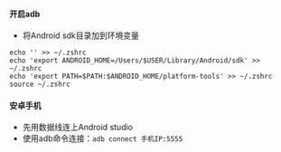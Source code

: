 #### 开启adb

- 将Android sdk目录加到环境变量

``` shell
echo '' >> ~/.zshrc
echo 'export ANDROID_HOME=/Users/$USER/Library/Android/sdk' >> ~/.zshrc
echo 'export PATH=$PATH:$ANDROID_HOME/platform-tools' >> ~/.zshrc
source ~/.zshrc

```

#### 安卓手机

- 先用数据线连上Android studio
- 使用adb命令连接：``` adb connect 手机IP:5555 ```